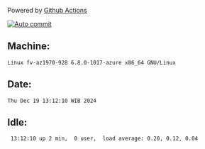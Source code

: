 Powered by [Github Actions](https://github.com/features/actions)

[![Auto commit](https://github.com/hiage/workstation/workflows/Auto%20commit/badge.svg)](https://github.com/hiage/workstation/actions?query=workflow%3A%22Auto+commit%22)

## Machine:
```
Linux fv-az1970-928 6.8.0-1017-azure x86_64 GNU/Linux
```
## Date:
```
Thu Dec 19 13:12:10 WIB 2024
```
## Idle:
```
 13:12:10 up 2 min,  0 user,  load average: 0.20, 0.12, 0.04
```
